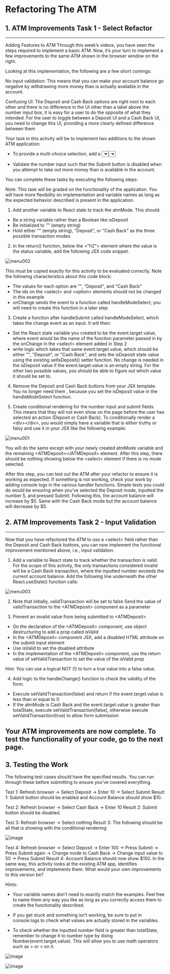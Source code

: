 # Refactoring The ATM
## 1. ATM Improvements Task 1 - Select Refactor
-------------------------------------------------

Adding Features to ATM
Through this week’s videos, you have seen the steps required to implement a basic ATM. Now, it’s your turn to implement 
a few improvements to the same ATM shown in the browser window on the right.

Looking at this implementation, the following are a few short comings:

No input validation: This means that you can make your account balance go negative by withdrawing more money than is 
actually available in the account.

Confusing UI: The Deposit and Cash Back options are right next to each other and there is no difference in the UI other 
than a label above the number input box, it is easy for a user to do the opposite of what they intended.
For the user to toggle between a Deposit UI and a Cash Back UI, you need to change this UI, providing a more clearly 
defined difference between them

Your task in this activity will be to implement two additions to the shown ATM application:

* To provide a multi-choice selection, add a <select> input element below Account Balance which will allow the 
user to switch between Deposit, Cash Back, and a null option. The content below the <select> input will only be shown 
if the atmMode is set to Deposit or Cash Back, but not the third option (i.e., null). The atmMode should be initialized to the 
null option in React.useState().

* Validate the number input such that the Submit button is disabled when you attempt to take out more money than is available in the account.

You can complete these tasks by executing the following steps:

Note: This task will be graded on the functionality of the application. You will have more flexibility on 
implementation and variable names as long as the expected behavior described is present in the application.

1. Add another variable to React state to track the atmMode. This should:
* Be a string variable rather than a Boolean like isDeposit
* Be initialized to "" (empty string)
* Hold either "" (empty string), "Deposit", or "Cash Back" as the three possible transaction modes

2. In the return() function, below the \<"h2"\> element where the value is the status variable, add the following JSX code snippet.

![menu002](https://user-images.githubusercontent.com/105542222/216724008-2e739b02-2e2e-49d2-a796-9888c5ce2671.png)
  
This must be copied exactly for this activity to be evaluated correctly. Note the following characteristics about this code block:
  
* The values for each option are "", "Deposit", and "Cash Back"
* The ids on the \<select\> and \<option\> elements should not be changed in this example
* onChange sends the event to a function called handleModeSelect; you will need to create this function in a later step
 
3. Create a function after handleSubmit called handleModeSelect, which takes the change event as an input. It will then:

* Set the React state variable you created to be the event.target.value, where event would be the name of the function parameter passed in by the onChange in the \<select\> element added in Step 2
* write logic which takes that same event.target.value, which should be either "", "Deposit", or "Cash Back", and sets the isDeposit state value using the existing setIsDeposit() setter function. No change is needed in the isDeposit value if the event.target.value is an empty string. For the other two possible values, you should be able to figure out which value it should be set to.

4. Remove the Deposit and Cash Back buttons from your JSX template. You no longer need them , because you set the isDeposit value in the handleModeSelect function.

5. Create conditional rendering for the number input and submit fields. This means that they will not even show on the page before the user has selected an action (Deposit or Cash Back). To conditionally render a \<div\>\</div\>, you would simply have a variable that is either truthy or falsy and use it in your JSX like the following example:

![menu001](https://user-images.githubusercontent.com/105542222/216723700-a3764801-38e2-40c5-b379-d9cf33284cfa.png)
  
You will do the same except with your newly created atmMode variable and the remaining \<ATMDeposit\>\</ATMDeposit\> element. After this step, there should be nothing showing below the \<select\> element if there is no mode selected.

After this step, you can test out the ATM after your refactor to ensure it is working as expected. If something is not working, check your work by adding console logs in the various handler functions. Simple tests you could do would be ensuring when you’ve selected the Deposit mode, inputted the number 5, and pressed Submit. Following this, the account balance will increase by $5. Same with the Cash Back mode but the account balance will decrease by $5.


## 2. ATM Improvements Task 2 - Input Validation 
-------------------------------------------------

Now that you have refactored the ATM to use a \<select\> field rather than the Deposit and Cash Back buttons, you can now implement the functional improvement mentioned above, i.e., input validation.

1. Add a variable to React state to track whether the transaction is valid. For the scope of this activity, the only transactions considered 
invalid will be a Cash Back transaction, where the inputted number exceeds the current account balance.
Add the following line underneath the other React.useState() function calls:

![menu003](https://user-images.githubusercontent.com/105542222/216740474-37973973-2b2c-4607-94b4-df7d7c2a7b0a.png)

2. Note that initially, validTransaction will be set to false
Send the value of validTransaction to the \<ATMDeposit\> component as a parameter

3. Prevent an invalid value from being submitted to \<ATMDeposit\>

* On the declaration of the \<ATMDeposit\> component, use object destructuring to add a prop called isValid
* In the \<ATMDeposit\> component JSX, add a disabled HTML attribute on the submit input element
* Use isValid to set the disabled attribute
* In the implementation of the \<ATMDeposit\> component, use the return value of setValidTransaction to set the value of the isValid prop

Hint: You can use a logical NOT (!) to turn a true value into a false value.

4. Add logic to the handleChange() function to check the validity of the form.

* Execute setValidTransaction(false) and return if the event.target.value is less than or equal to 0
* If the atmMode is Cash Back and the event.target.value is greater than totalState, execute setValidTransaction(false), otherwise execute setValidTransaction(true) to allow form submission

Your ATM improvements are now complete. To test the functionality of your code, go to the next page.
-----------------------------------------------

## 3. Testing the Work
The following test cases should have the specified results. You can run through these before submitting to ensure you’ve covered everything.

Test 1: Refresh browser -> Select Deposit -> Enter 10 -> Select Submit
Result 1: Submit button should be enabled and Account Balance should show $10.

Test 2: Refresh browser -> Select Cash Back -> Enter 10
Result 2: Submit button should be disabled.

Test 3: Refresh browser -> Select nothing
Result 3: The following should be all that is showing with the conditional rendering:

![image](https://user-images.githubusercontent.com/105542222/216740668-64685a9b-a66c-4950-965a-0d82218ce5bd.png)

Test 4: Refresh browser -> Select Deposit -> Enter 100 -> Press Submit -> Press Submit again -> Change mode to Cash Back -> Change input value to 50 -> Press Submit
Result 4: Account Balance should now show $150.
In the same way, this activity looks at the existing ATM app, identifies improvements, and implements them. What would your own improvements to this version be?

Hints:

* Your variable names don’t need to exactly match the examples. Feel free to name them any way you like as long as you correctly access them to create the functionality described.

* If you get stuck and something isn’t working, be sure to put in console.logs to check what values are actually stored in the variables.

* To check whether the inputted number field is greater than totalState, remember to change it to number type by doing Number(event.target.value). This will allow you to use math operators such as > or < on it.

![image](https://user-images.githubusercontent.com/105542222/216740730-f45387f2-31e7-439b-9c96-a7d72d7978f8.png)

![image](https://user-images.githubusercontent.com/105542222/216740763-bf16a9ce-8aec-49d2-b9d1-21a009341b73.png)


